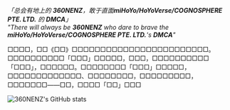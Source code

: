 <!--Cs_Inazuma_AQ202004_ResistanceCharge-->
<!--「总会有地上的生灵，敢于直面雷霆的威光」-->
<!--"There will always be those who dare to brave the lightning's glow"-->

_「总会有地上的 **360NENZ**，敢于直面**miHoYo/HoYoVerse/COGNOSPHERE PTE. LTD.** 的 **DMCA**」  
"There will always be **360NENZ** who dare to brave the **miHoYo/HoYoVerse/COGNOSPHERE PTE. LTD.**'s **DMCA**"_ 

□□□□，□□《□□》□□□□□□□□□□□□□□□□□□□□□□□□。□□□□□□□□□□「□□□」□□□□□，□□□，□□□□□□□□□□「□□□」，□□□□□□。□□□□□□□□「□□□」□□□□□，□□□□□□□□□□□□□、□□□□□□□□，□□□□□□□□□，□□□□□□□——□□，□□□□「□□」□□□

![360NENZ's GitHub stats](https://github-readme-stats.vercel.app/api?username=360NENZ&count_private=true&include_all_commits=true&show_icons=true&show_icons=true&theme=radical)